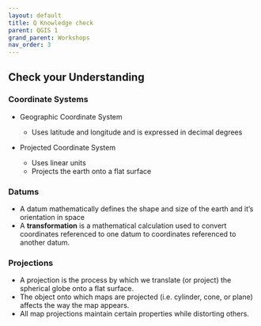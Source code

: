 ```yaml
---
layout: default
title: Q Knowledge check
parent: QGIS 1
grand_parent: Workshops
nav_order: 3
---
```

## Check your Understanding

### Coordinate Systems

- Geographic Coordinate System
  - Uses latitude and longitude and is expressed in decimal degrees
  
- Projected Coordinate System
  - Uses linear units
  - Projects the earth onto a flat surface
  
### Datums
 
 - A datum mathematically defines the shape and size of the earth and it’s orientation in space
 - A **transformation** is a mathematical calculation used to convert coordinates referenced to one datum to coordinates referenced to another datum.
 
### Projections
 
* A projection is the process by which we translate (or project) the spherical globe onto a flat surface.
* The object onto which maps are projected (i.e. cylinder, cone, or plane) affects the way the map appears.
* All map projections maintain certain properties while distorting others.
